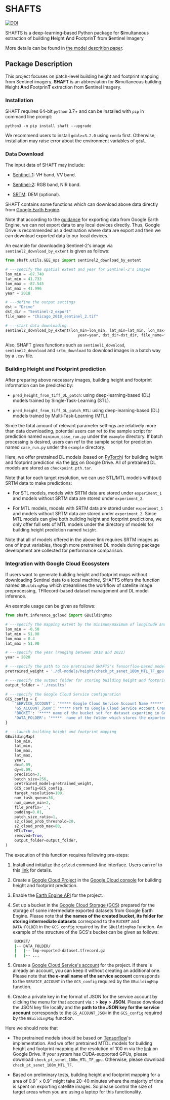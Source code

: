 # SHAFTS
[![DOI](https://zenodo.org/badge/DOI/10.5281/zenodo.7717080.svg)](https://doi.org/10.5281/zenodo.7717080)


SHAFTS is a deep-learning-based Python package for **S**imultaneous extraction of building **H**eight **A**nd **F**ootprin**T** from **S**entinel Imagery

More details can be found in [the model descrition paper](https://gmd.copernicus.org/articles/16/751/2023/gmd-16-751-2023.html).

## Package Description

This project focuses on patch-level building height and footprint mapping from Sentinel imagery. **SHAFT** is an abbreviation for **S**imultaneous building **H**eight **A**nd **F**ootprin**T** extraction from **S**entinel Imagery.

### Installation

SHAFT requires 64-bit `python` 3.7+ and can be installed with `pip` in command line prompt:

```
python3 -m pip install shaft --upgrade
```

We recommend users to install `gdal>=3.2.0` using `conda` first.
Otherwise, installation may raise error about the environment variables of `gdal`.

### Data Download

The input data of SHAFT may include:

- [Sentinel-1](https://sentinels.copernicus.eu/web/sentinel/missions/sentinel-1): VH band, VV band.

- [Sentinel-2](https://sentinels.copernicus.eu/web/sentinel/missions/sentinel-2): RGB band, NIR band.

- [SRTM](https://www2.jpl.nasa.gov/srtm/): DEM (optional).

SHAFT contains some functions which can download above data directly from [Google Earth Engine](https://earthengine.google.com/).

Note that according to the [guidance](https://developers.google.com/earth-engine/guides/exporting) for exporting data from Google Earth Engine, we can not export data to any local devices directly. Thus, Google Drive is recommended as a destination where data are export and then we can download exported data to our local devices.

An example for downloading Sentinel-2's image via `sentinel2_download_by_extent` is given as follows:

```python {cmd}
from shaft.utils.GEE_ops import sentinel2_download_by_extent

# ---specify the spatial extent and year for Sentinel-2's images
lon_min = -87.740
lat_min = 41.733
lon_max = -87.545
lat_max = 41.996
year = 2018

# ---define the output settings
dst = "Drive"
dst_dir = "Sentinel-2_export"
file_name = "Chicago_2018_sentinel_2.tif"

# ---start data downloading
sentinel2_download_by_extent(lon_min=lon_min, lat_min=lat_min, lon_max=lon_max, lat_max=lat_max,
                                year=year, dst_dir=dst_dir, file_name=file_name, dst=dst)
```

Also, SHAFT gives functions such as `sentinel1_download`, `sentinel2_download` and `srtm_download` to download images in a batch way by a `.csv` file.

### Building Height and Footprint prediction

After preparing above necessary images, building height and footprint information can be predicted by:

- `pred_height_from_tiff_DL_patch`: using deep-learning-based (DL) models trained by Single-Task-Learning (STL).

- `pred_height_from_tiff_DL_patch_MTL`: using deep-learning-based (DL) models trained by Multi-Task-Learning (MTL).

Since the total amount of relevant parameter settings are relatively more than data downloading, potential users can ref to the sample script for prediction named `minimum_case_run.py` under the `example` directory.
If batch processing is desired, users can ref to the sample script for prediction named `case_run.py` under the `example` directory.

Here, we offer pretrained DL models (based on [PyTorch](https://pytorch.org/)) for building height and footprint prediction via the [link](https://drive.google.com/drive/folders/148KZKDVOHOh6VOlZ9bqLby2twQd4UcM9?usp=sharing) on Google Drive. All of pretrained DL models are stored as `checkpoint.pth.tar`.

Note that for each target resolution, we can use STL/MTL models with(out) SRTM data to make predictions:

- For STL models, models with SRTM data are stored under `experiment_1` and models without SRTM data are stored under `experiment_2`.

- For MTL models, models with SRTM data are stored under `experiment_1` and models without SRTM data are stored under `experiment_2`.
Since MTL models can give both building height and footprint predictions, we only offer full sets of MTL models under the directory of models for building height prediction named `height`.

Note that all of models offered in the above link requires SRTM images as one of input variables, though more pretrained DL models during package development are collected for performance comparison.

### Integration with Google Cloud Ecosystem

If users want to generate building height and footprint maps without downloading Sentinel data to a local machine, SHAFTS offers the function named `GBuildingMap` which streamlines the workflow of satellite image preprocessing, TFRecord-based dataset management and DL model inference.

An example usage can be given as follows:

```python {cmd}
from shaft.inference_gcloud import GBuildingMap

# ---specify the mapping extent by the minimum/maximum of longitude and latitude
lon_min = -0.50
lat_min = 51.00
lon_max = 0.4
lat_max = 51.90

# ---specify the year (ranging between 2018 and 2022)
year = 2020

# ---specify the path to the pretrained SHAFTS's Tensorflow-based models
pretrained_weight = './dl-models/height/check_pt_senet_100m_MTL_TF_gpu'

# ---specify the output folder for storing building height and footprint maps
output_folder = './results'

# ---specify the Google Cloud Service configuration
GCS_config = {
    'SERVICE_ACCOUNT': '***** Google Cloud Service Account Name *****',
    'GS_ACCOUNT_JSON': '***** Parh to Google Cloud Service Account Credential *****',
    'BUCKET': '***** name of the bucket set for dataset exporting in Google Cloud Storage *****',
    'DATA_FOLDER': '*****  name of the folder which stores the exported dataset under the `BUCKET` *****',
}

# ---launch building height and footprint mapping
GBuildingMap(
    lon_min,
    lat_min,
    lon_max,
    lat_max,
    year,
    dx=0.09,
    dy=0.09,
    precision=3,
    batch_size=256,
    pretrained_model=pretrained_weight,
    GCS_config=GCS_config,
    target_resolution=100,
    num_task_queue=30,
    num_queue_min=2,
    file_prefix='_',
    padding=0.01,
    patch_size_ratio=1,
    s2_cloud_prob_threshold=20,
    s2_cloud_prob_max=80,
    MTL=True,
    removed=True,
    output_folder=output_folder,
)
```

The execution of this function requires following pre-steps:

1. Install and initialize the `gcloud` command-line interface. Users can ref to this [link](https://cloud.google.com/sdk/docs/install-sdk) for details.

2. Create a [Google Cloud Project](https://cloud.google.com/resource-manager/docs/creating-managing-projects) in the [Google Cloud console](https://console.cloud.google.com/cloud-resource-manager) for building height and footprint prediction.

3. Enable the [Earth Engine API](https://console.cloud.google.com/apis/library/earthengine.googleapis.com) for the project.

4. Set up a bucket in the [Google Cloud Storage (GCS)](https://cloud.google.com/storage) prepared for the storage of some intermediate exported datasets from Google Earth Engine. Please note that **the names of the created bucket, its folder for storing intermediate datasets** correspond to the `BUCKET` and `DATA_FOLDER` in the `GCS_config` required by the `GBuildingMap` function. An example of the structure of the GCS's bucket can be given as follows:

```bash
    BUCKET/
    |-- DATA_FOLDER/
    |   |-- tmp-exported-dataset.tfrecord.gz
    |   |-- ...
```

5. Create a [Google Cloud Service's account](https://console.cloud.google.com/iam-admin/serviceaccounts/) for the project. If there is already an account, you can keep it without creating an additional one. Please note that **the e-mail name of the service account** corresponds to the `SERVICE_ACCOUNT` in the `GCS_config` required by the `GBuildingMap` function.

6. Create a private key in the format of JSON for the service account by clicking the menu for that account via **:** > **key** > **JSON**. Please download the JSON key file locally and the **path to the JSON key for the service account** corresponds to the `GS_ACCOUNT_JSON` in the `GCS_config` required by the `GBuildingMap` function.

Here we should note that

- The pretrained models should be based on [Tensorflow](https://www.tensorflow.org/install)'s implementation. And we offer pretrained MTDL models for building height and footprint mapping at the resolution of 100 m via the [link](https://drive.google.com/drive/folders/1ziJzhrk6w9D9Q3uruCbq-lXGOdYw_haV?usp=sharing) on Google Drive. If your system has CUDA-supported GPUs, please download `check_pt_senet_100m_MTL_TF_gpu`. Otherwise, please download `check_pt_senet_100m_MTL_TF`.

- Based on preliminary tests, building height and footprint mapping for a area of $0.9^\circ\times 0.9^\circ$ might take 20-40 minutes where the majority of time is spent on exporting satellite images. So please control the size of target areas when you are using a laptop for this functionality.
